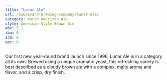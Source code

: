 ```yaml
---
title: "Lunar Ale"
url: /boulevard-brewing-company/lunar-ale/
category: North American Ale
style: American-Style Brown Ale
abv: 5.1
ibu: 0
srm: 0
upc: 0
---
```

Our first new year-round brand launch since 1996, Lunar Ale is in a category all its own. Brewed using a unique aromatic yeast, this refreshing variety is best described as a cloudy brown ale with a complex, malty aroma and flavor, and a crisp, dry finish.
